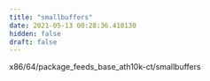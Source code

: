 ```yaml
---
title: "smallbuffers"
date: 2021-05-13 00:28:36.410130
hidden: false
draft: false
---
```


x86/64/package_feeds_base_ath10k-ct/smallbuffers

